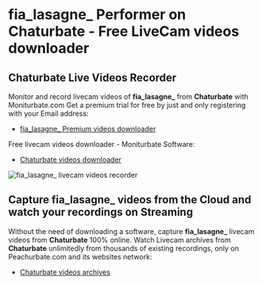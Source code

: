 # fia_lasagne_ Performer on Chaturbate - Free LiveCam videos downloader

## Chaturbate Live Videos Recorder

Monitor and record livecam videos of **fia_lasagne_** from **Chaturbate** with Moniturbate.com
Get a premium trial for free by just and only registering with your Email address:
* [fia_lasagne_ Premium videos downloader](https://moniturbate.com/request-demo-licence-key.html)

Free livecam videos downloader - Moniturbate Software:
* [Chaturbate videos downloader](https://moniturbate.com/moniturbate-download-software.html)

![fia_lasagne_ livecam videos recorder](https://peachurnet.com/templates/moniturbate-software.png)


## Capture fia_lasagne_ videos from the Cloud and watch your recordings on Streaming

Without the need of downloading a software, capture **fia_lasagne_** livecam videos from **Chaturbate** 100% online.
Watch Livecam archives from **Chaturbate** unlimitedly from thousands of existing recordings, only on Peachurbate.com and its websites network:
* [Chaturbate videos archives](https://peachurnet.com/)
